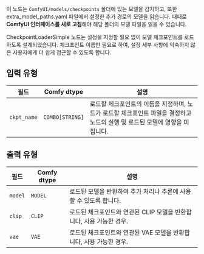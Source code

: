 이 노드는 `ComfyUI/models/checkpoints` 폴더에 있는 모델을 감지하고,
또한 extra_model_paths.yaml 파일에서 설정한 추가 경로의 모델을 읽습니다.
때때로 **ComfyUI 인터페이스를 새로 고침**해야 해당 폴더의 모델 파일을 읽을 수 있습니다.


CheckpointLoaderSimple 노드는 설정을 지정할 필요 없이 모델 체크포인트를 로드하도록 설계되었습니다. 체크포인트 이름만 필요로 하여, 설정 세부 사항에 익숙하지 않은 사용자에게 더 쉽게 접근할 수 있도록 합니다.
## 입력 유형

| 필드     | Comfy dtype | 설명                                                                       |
|-----------|-------------|-----------------------------------------------------------------------------------|
| `ckpt_name`| `COMBO[STRING]` | 로드할 체크포인트의 이름을 지정하며, 노드가 로드할 체크포인트 파일을 결정하고 노드의 실행 및 로드된 모델에 영향을 미칩니다. |

## 출력 유형

| 필드 | Comfy dtype | 설명                                                              |
|-------|-------------|--------------------------------------------------------------------------|
| `model` | `MODEL` | 로드된 모델을 반환하여 추가 처리나 추론에 사용할 수 있도록 합니다. |
| `clip`  | `CLIP`     | 로드된 체크포인트와 연관된 CLIP 모델을 반환합니다, 사용 가능한 경우. |
| `vae`   | `VAE`      | 로드된 체크포인트와 연관된 VAE 모델을 반환합니다, 사용 가능한 경우. |